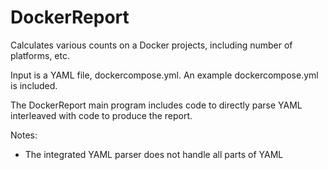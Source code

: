 # DockerReport

Calculates various counts on a Docker projects, including number of platforms, etc.

Input is a YAML file, dockercompose.yml. An example dockercompose.yml is included.

The DockerReport main program includes code to directly parse YAML interleaved with code
to produce the report.

Notes:
* The integrated YAML parser does not handle all parts of YAML
